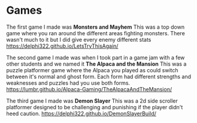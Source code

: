 # Games

The first game I made was **Monsters and Mayhem** 
This was a top down game where you ran around the different areas fighting monsters. There wasn't much to it but I did give every enemy different stats 
https://delphi322.github.io/LetsTryThisAgain/

The second game I made was when I took part in a game jam with a few other students and we named it **The Alpaca and the Mansion**
This was a puzzle platformer game where the Alpaca you played as could switch between it's normal and ghost form. Each form had different strengths and weaknesses and puzzles had you use both forms.
https://lumbr.github.io/Alpaca-Gaming/TheAlpacaAndTheMansion/

The third game I made was **Demon Slayer**
This was a 2d side scroller platformer designed to be challenging and punishing if the player didn't heed caution. 
https://delphi322.github.io/DemonSlayerBuild/
